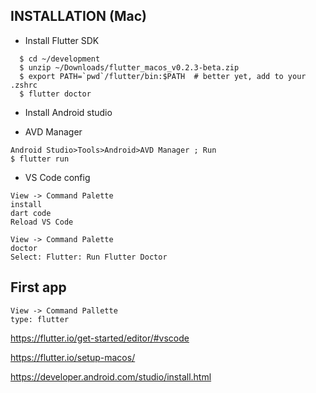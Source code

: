
INSTALLATION (Mac)
-----
* Install Flutter SDK
```
  $ cd ~/development
  $ unzip ~/Downloads/flutter_macos_v0.2.3-beta.zip
  $ export PATH=`pwd`/flutter/bin:$PATH  # better yet, add to your .zshrc
  $ flutter doctor
```
* Install Android studio

* AVD Manager
```
Android Studio>Tools>Android>AVD Manager ; Run
$ flutter run
```

* VS Code config
```
View -> Command Palette
install
dart code
Reload VS Code

View -> Command Palette
doctor
Select: Flutter: Run Flutter Doctor
```

## First app 
```
View -> Command Pallette
type: flutter
```

https://flutter.io/get-started/editor/#vscode


https://flutter.io/setup-macos/

https://developer.android.com/studio/install.html